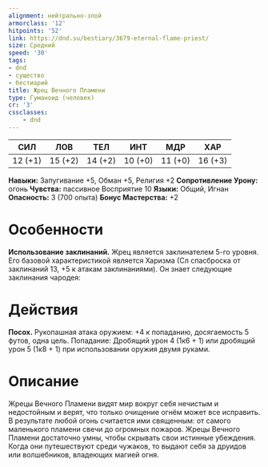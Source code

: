 ```yaml
---
alignment: нейтрально-злой
armorclass: '12'
hitpoints: '52'
link: https://dnd.su/bestiary/3679-eternal-flame-priest/
size: Средний
speed: '30'
tags:
- dnd
- существо
- бестиарий
title: Жрец Вечного Пламени
type: Гуманоид (человек)
cr: '3'
cssclasses:
    - dnd
---
```



| СИЛ | ЛОВ | ТЕЛ | ИНТ | МДР | ХАР |
|---|---|---|---|---|---|
| 12 (+1) | 15 (+2) | 14 (+2) | 10 (+0) | 11 (+0) | 16 (+3) |
**Навыки:** Запугивание +5, Обман +5, Религия +2
**Сопротивление Урону:** огонь
**Чувства:** пассивное Восприятие 10
**Языки:** Общий, Игнан
**Опасность:** 3 (700 опыта)
**Бонус Мастерства:** +2


# Особенности
**Использование заклинаний.** Жрец является заклинателем 5-го уровня. Его базовой характеристикой является Харизма (Сл спасброска от заклинаний 13, +5 к атакам заклинаниями). Он знает следующие заклинания чародея:


# Действия
**Посох.** Рукопашная атака оружием: +4 к попаданию, досягаемость 5 футов, одна цель. Попадание: Дробящий урон 4 (1к6 + 1) или дробящий урон 5 (1к8 + 1) при использовании оружия двумя руками.


# Описание
Жрецы Вечного Пламени видят мир вокруг себя нечистым и недостойным и верят, что только очи­щение огнём может все исправить. В результате любой огонь считается ими священным: от самого маленького пламени свечи до огромных пожаров. Жрецы Вечного Пламени достаточно умны, чтобы скрывать свои истинные убеждения. Когда они пу­тешествуют среди чужаков, то выдают себя за дру­идов или волшебников, владеющих магией огня.
